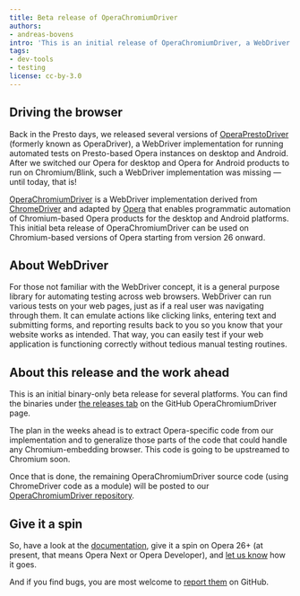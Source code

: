 ```yaml
---
title: Beta release of OperaChromiumDriver
authors:
- andreas-bovens
intro: 'This is an initial release of OperaChromiumDriver, a WebDriver implementation that enables test automation of Chromium-based Opera products.'
tags:
- dev-tools
- testing
license: cc-by-3.0
---
```


## Driving the browser

Back in the Presto days, we released several versions of [OperaPrestoDriver](https://github.com/operasoftware/operaprestodriver) (formerly known as OperaDriver), a WebDriver implementation for running automated tests on Presto-based Opera instances on desktop and Android. After we switched our Opera for desktop and Opera for Android products to run on Chromium/Blink, such a WebDriver implementation was missing — until today, that is!

[OperaChromiumDriver](https://github.com/operasoftware/operachromiumdriver) is a WebDriver implementation derived from [ChromeDriver](https://sites.google.com/a/chromium.org/chromedriver/) and adapted by [Opera](https://www.opera.com/) that enables programmatic automation of Chromium-based Opera products for the desktop and Android platforms. This initial beta release of OperaChromiumDriver can be used on Chromium-based versions of Opera starting from version 26 onward.

## About WebDriver

For those not familiar with the WebDriver concept, it is a general purpose library for automating testing across web browsers. WebDriver can run various tests on your web pages, just as if a real user was navigating through them. It can emulate actions like clicking links, entering text and submitting forms, and reporting results back to you so you know that your website works as intended. That way, you can easily test if your web application is functioning correctly without tedious manual testing routines.

## About this release and the work ahead

This is an initial binary-only beta release for several platforms. You can find the binaries under [the releases tab](https://github.com/operasoftware/operachromiumdriver/releases) on the GitHub OperaChromiumDriver page.

The plan in the weeks ahead is to extract Opera-specific code from our implementation and to generalize those parts of the code that could handle any Chromium-embedding browser. This code is going to be upstreamed to Chromium soon.

Once that is done, the remaining OperaChromiumDriver source code (using ChromeDriver code as a module) will be posted to our [OperaChromiumDriver repository](https://github.com/operasoftware/operachromiumdriver).

## Give it a spin

So, have a look at the [documentation](https://github.com/operasoftware/operachromiumdriver#documentation), give it a spin on Opera 26+ (at present, that means Opera Next or Opera Developer), and [let us know](https://twitter.com/odevrel) how it goes.

And if you find bugs, you are most welcome to [report them](https://github.com/operasoftware/operachromiumdriver/issues) on GitHub.
